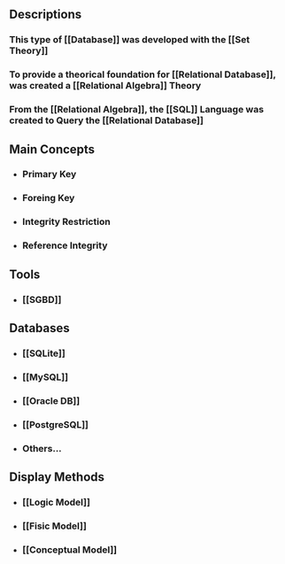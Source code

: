## Descriptions
### This type of [[Database]] was developed with the [[Set Theory]]
### To provide a theorical foundation for [[Relational Database]], was created a [[Relational Algebra]] Theory

### From the [[Relational Algebra]], the [[SQL]] Language was created to Query the [[Relational Database]]

## Main Concepts
- ### Primary Key  
- ### Foreing Key
- ### Integrity Restriction
- ### Reference Integrity 

## Tools
- ### [[SGBD]]

## Databases
- ### [[SQLite]]
- ### [[MySQL]]
- ### [[Oracle DB]]
- ### [[PostgreSQL]]
- ### Others...


## Display Methods

- ### [[Logic Model]]
- ### [[Fisic Model]]
- ### [[Conceptual Model]]